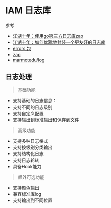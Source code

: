 
# IAM 日志库

参考

- [江湖十年：使用go第三方日志库zap](https://jianghushinian.cn/2023/03/19/use-of-zap-in-go-third-party-log-library/)
- [江湖十年：如何优雅地封装一个更友好的日志库](https://jianghushinian.cn/2023/04/16/how-to-wrap-a-more-user-friendly-logging-package-based-on-zap/]https://jianghushinian.cn/2023/04/16/how-to-wrap-a-more-user-friendly-logging-package-based-on-zap/)
- [errors 包](https://pkg.go.dev/errors)
- [zap](https://pkg.go.dev/go.uber.org/zap)
- [marmotedu/log](https://github.com/marmotedu/iam/pkg/log)

## 日志处理
> 基础功能
+ 支持基础的日志信息：
+ 支持不同的日志级别
+ 支持自定义配置
+ 支持输出到标准输出和保存到文件
> 高级功能
+ 支持多种日志格式
+ 支持按级别分类输出
+ 支持结构化日志
+ 支持日志轮转
+ 具备Hook能力
> 额外可选功能
+ 支持颜色输出
+ 兼容标准库log
+ 支持输出到不同位置
